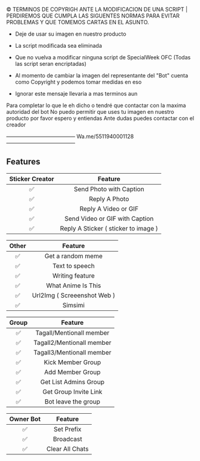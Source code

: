 
© TERMINOS DE COPYRIGH ANTE LA MODIFICACION DE UNA SCRIPT | PERDIREMOS QUE CUMPLA LAS SIGUENTES NORMAS PARA EVITAR PROBLEMAS Y QUE TOMEMOS CARTAS EN EL ASUNTO.


- Deje de usar su imagen en nuestro producto

- La script modificada sea eliminada

- Que no vuelva a modificar ninguna script de SpecialWeek OFC (Todas las script seran encriptadas)

- Al momento de cambiar la imagen del representante del "Bot" cuenta como Copyright y podemos tomar medidas en eso

- Ignorar este mensaje llevaria a mas terminos aun

Para completar lo que le eh dicho o tendré que contactar con la maxima autoridad del bot
No puedo permitir que uses tu imagen en nuestro producto por favor espero y entiendas
Ante dudas puedes contactar con el creador

—————————————
Wa.me/5511940001128
—————————————

## Features

| Sticker Creator |                Feature           |
| :-----------: | :--------------------------------: |
|       ✅       | Send Photo with Caption          |
|       ✅       | Reply A Photo                    |
|       ✅       | Reply A Video or GIF             |
|       ✅       | Send Video or GIF with Caption   |
|       ✅       | Reply A Sticker ( sticker to image ) |

| Other  |                     Feature                     |
| :------------: | :---------------------------------------------: |
|       ✅        |   Get a random meme             |
|       ✅        |   Text to speech                |
|       ✅        |   Writing feature 				|
|       ✅        |   What Anime Is This 			|
|       ✅        |   Url2Img ( Screeenshot Web )   |
|       ✅        |   Simsimi		                |

| Group  |                     Feature               |
| :-----------: | :--------------------------------: |
|       ✅        |   Tagall/Mentionall member       |
|       ✅        |   Tagall2/Mentionall member       |
|       ✅        |   Tagall3/Mentionall member       |
|       ✅        |   Kick Member Group	             |
|       ✅        |   Add Member Group	             |
|       ✅        |   Get List Admins Group          |
|       ✅        |   Get Group Invite Link          |
|       ✅        |   Bot leave the group            |

| Owner Bot  |                     Feature           |
| :-----------: | :--------------------------------: |
|       ✅        |   Set Prefix                     |
|       ✅        |   Broadcast                      |
|       ✅        |   Clear All Chats                |

